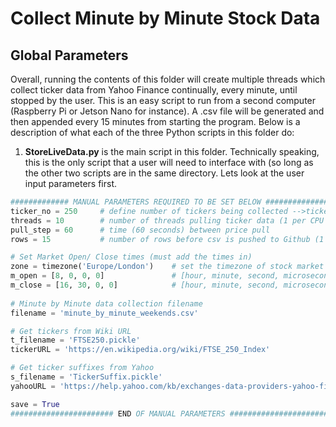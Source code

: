 # Collect Minute by Minute Stock Data
## Global Parameters
Overall, running the contents of this folder will create multiple threads which collect ticker data from Yahoo Finance continually, every minute, until stopped by the user. This is an easy script to run from a second computer (Raspberry Pi or Jetson Nano for instance). A .csv file will be generated and then appended every 15 minutes from starting the program. Below is a description of what each of the three Python scripts in this folder do:

1. **StoreLiveData.py** is the main script in this folder. Technically speaking, this is the only script that a user will need to interface with (so long as the other two scripts are in the same directory. Lets look at the user input parameters first.

```Python
############# MANUAL PARAMETERS REQUIRED TO BE SET BELOW ################
ticker_no = 250     # define number of tickers being collected -->tickers[0:n]
threads = 10        # number of threads pulling ticker data (1 per CPU core)
pull_step = 60      # time (60 seconds) between price pull
rows = 15           # number of rows before csv is pushed to Github (1 hour)

# Set Market Open/ Close times (must add the times in)
zone = timezone('Europe/London')    # set the timezone of stock market 
m_open = [8, 0, 0, 0]               # [hour, minute, second, microsecond]
m_close = [16, 30, 0, 0]            # [hour, minute, second, microsecond]
    
# Minute by Minute data collection filename
filename = 'minute_by_minute_weekends.csv'

# Get tickers from Wiki URL
t_filename = 'FTSE250.pickle'
tickerURL = 'https://en.wikipedia.org/wiki/FTSE_250_Index'

# Get ticker suffixes from Yahoo
s_filename = 'TickerSuffix.pickle'
yahooURL = 'https://help.yahoo.com/kb/exchanges-data-providers-yahoo-finance-sln2310.html'

save = True
####################### END OF MANUAL PARAMETERS #########################
```
